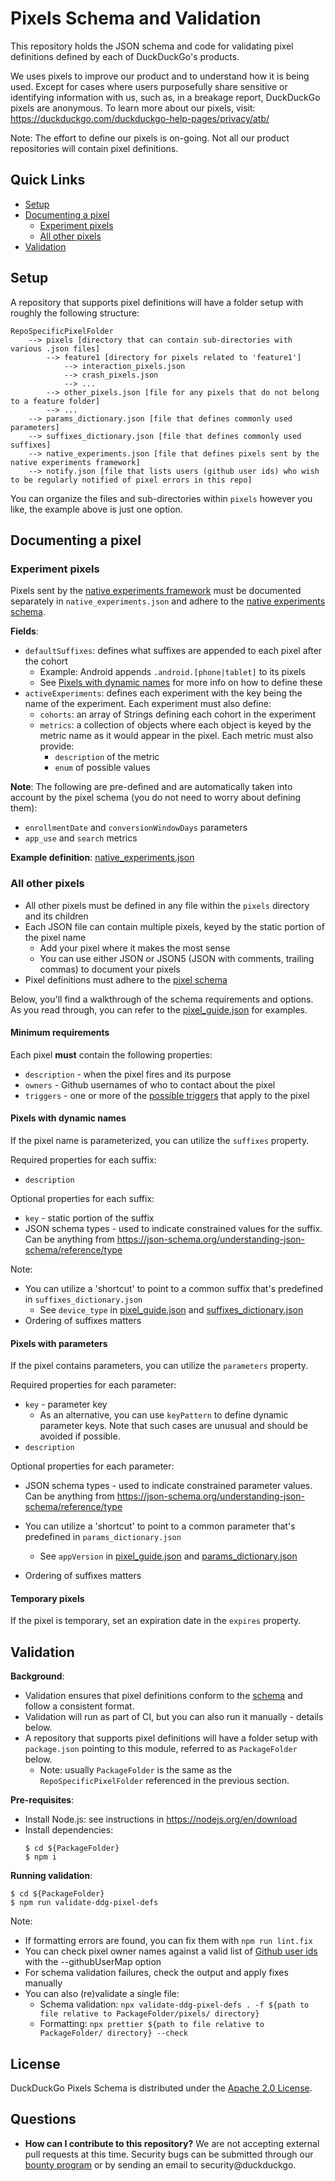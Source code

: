 # Pixels Schema and Validation

This repository holds the JSON schema and code for validating pixel definitions defined by each of DuckDuckGo's products.

We uses pixels to improve our product and to understand how it is being used. 
Except for cases where users purposefully share sensitive or identifying information with us, such as,
in a breakage report, DuckDuckGo pixels are anonymous.
To learn more about our pixels, visit: https://duckduckgo.com/duckduckgo-help-pages/privacy/atb/

Note: The effort to define our pixels is on-going. Not all our product repositories will contain pixel definitions.

## Quick Links
- [Setup](#setup)
- [Documenting a pixel](#documenting-a-pixel)
  - [Experiment pixels](#experiment-pixels)
  - [All other pixels](#all-other-pixels)
- [Validation](#validation)

## Setup
A repository that supports pixel definitions will have a folder setup with roughly the following structure:
```
RepoSpecificPixelFolder
    --> pixels [directory that can contain sub-directories with various .json files]
        --> feature1 [directory for pixels related to 'feature1']
            --> interaction_pixels.json
            --> crash_pixels.json
            --> ...
        --> other_pixels.json [file for any pixels that do not belong to a feature folder]
        --> ...
    --> params_dictionary.json [file that defines commonly used parameters]
    --> suffixes_dictionary.json [file that defines commonly used suffixes]
    --> native_experiments.json [file that defines pixels sent by the native experiments framework]
    --> notify.json [file that lists users (github user ids) who wish to be regularly notified of pixel errors in this repo]
```

You can organize the files and sub-directories within `pixels` however you like, the example above is just one option.

## Documenting a pixel
### Experiment pixels
Pixels sent by the [native experiments framework](https://app.asana.com/1/137249556945/project/1208889145294658/task/1209331148407154?focus=true)
must be documented separately in `native_experiments.json` and adhere to the [native experiments schema](./schemas/native_experiments.schema.json5).

**Fields**:
* `defaultSuffixes`: defines what suffixes are appended to each pixel after the cohort
  * Example: Android appends `.android.[phone|tablet]` to its pixels
  * See [Pixels with dynamic names](#pixels-with-dynamic-names) for more info on how to define these
* `activeExperiments`: defines each experiment with the key being the name of the experiment. Each experiment must also define:
  * `cohorts`: an array of Strings defining each cohort in the experiment
  * `metrics`: a collection of objects where each object is keyed by the metric name as it would appear in the pixel. Each metric must also provide:
    * `description` of the metric
    * `enum` of possible values

**Note**: The following are pre-defined and are automatically taken into account by the pixel schema 
(you do not need to worry about defining them):
* `enrollmentDate` and `conversionWindowDays` parameters
* `app_use` and `search` metrics

**Example definition**: [native_experiments.json](./tests/test_data/valid/native_experiments.json)

### All other pixels
* All other pixels must be defined in any file within the `pixels` directory and its children
* Each JSON file can contain multiple pixels, keyed by the static portion of the pixel name
    * Add your pixel where it makes the most sense
    * You can use either JSON or JSON5 (JSON with comments, trailing commas) to document your pixels
* Pixel definitions must adhere to the [pixel schema](./schemas/pixel_schema.json5)

Below, you'll find a walkthrough of the schema requirements and options.
As you read through, you can refer to the [pixel_guide.json](./tests/test_data/valid/pixels/pixel_guide.json5) for examples.

#### Minimum requirements
Each pixel **must** contain the following properties:
* `description` - when the pixel fires and its purpose
* `owners` - Github usernames of who to contact about the pixel
* `triggers` - one or more of the [possible triggers](./schemas/pixel_schema.json5#27) that apply to the pixel

#### Pixels with dynamic names
If the pixel name is parameterized, you can utilize the `suffixes` property.

Required properties for each suffix:
* `description`

Optional properties for each suffix:
* `key` - static portion of the suffix
* JSON schema types - used to indicate constrained values for the suffix. Can be anything from https://json-schema.org/understanding-json-schema/reference/type

Note:
* You can utilize a 'shortcut' to point to a common suffix that's predefined in `suffixes_dictionary.json`
  * See `device_type` in [pixel_guide.json](./tests/test_data/valid/pixels/pixel_guide.json5)
  and [suffixes_dictionary.json](./tests/test_data/valid/suffixes_dictionary.json)
* Ordering of suffixes matters

#### Pixels with parameters
If the pixel contains parameters, you can utilize the `parameters` property.

Required properties for each parameter:
* `key` - parameter key
  * As an alternative, you can use `keyPattern` to define dynamic parameter keys.
  Note that such cases are unusual and should be avoided if possible.
* `description`

Optional properties for each parameter:
* JSON schema types - used to indicate constrained parameter values. Can be anything from https://json-schema.org/understanding-json-schema/reference/type

* You can utilize a 'shortcut' to point to a common parameter that's predefined in `params_dictionary.json`
  * See `appVersion` in [pixel_guide.json](./tests/test_data/valid/pixels/pixel_guide.json5)
  and [params_dictionary.json](./tests/test_data/valid/params_dictionary.json)
* Ordering of suffixes matters

#### Temporary pixels
If the pixel is temporary, set an expiration date in the `expires` property.

## Validation
**Background**:
* Validation ensures that pixel definitions conform to the [schema](./schemas/pixel_schema.json5) and follow a consistent format.
* Validation will run as part of CI, but you can also run it manually - details below.
* A repository that supports pixel definitions will have a folder setup with `package.json` pointing to this module, referred to as `PackageFolder` below. 
    * Note: usually `PackageFolder` is the same as the `RepoSpecificPixelFolder` referenced in the previous section.

**Pre-requisites**:
* Install Node.js: see instructions in https://nodejs.org/en/download
* Install dependencies:
    ```
    $ cd ${PackageFolder}
    $ npm i
    ```

**Running validation**:
```
$ cd ${PackageFolder}
$ npm run validate-ddg-pixel-defs 
```
Note:
* If formatting errors are found, you can fix them with `npm run lint.fix`
* You can check pixel owner names against a valid list of [Github user ids](https://github.com/duckduckgo/internal-github-asana-utils/blob/main/user_map.yml) with the --githubUserMap option 
* For schema validation failures, check the output and apply fixes manually
* You can also (re)validate a single file: 
    * Schema validation: `npx validate-ddg-pixel-defs . -f ${path to file relative to PackageFolder/pixels/ directory}`
    * Formatting: `npx prettier ${path to file relative to PackageFolder/ directory} --check`

## License
DuckDuckGo Pixels Schema is distributed under the [Apache 2.0 License](LICENSE).

## Questions
* **How can I contribute to this repository?** We are not accepting external pull requests at this time.
Security bugs can be submitted through our [bounty program](https://hackerone.com/duckduckgo/reports/new?type=team&report_type=vulnerability) or by sending an email to security@duckduckgo.
